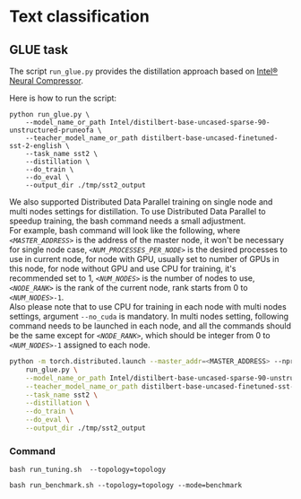 # Text classification

## GLUE task

The script `run_glue.py` provides the distillation approach based on [Intel® Neural Compressor](https://github.com/intel/neural-compressor).

Here is how to run the script:
 
```
python run_glue.py \
    --model_name_or_path Intel/distilbert-base-uncased-sparse-90-unstructured-pruneofa \
    --teacher_model_name_or_path distilbert-base-uncased-finetuned-sst-2-english \
    --task_name sst2 \
    --distillation \
    --do_train \
    --do_eval \
    --output_dir ./tmp/sst2_output
```

We also supported Distributed Data Parallel training on single node and multi nodes settings for distillation. To use Distributed Data Parallel to speedup training, the bash command needs a small adjustment.
<br>
For example, bash command will look like the following, where *`<MASTER_ADDRESS>`* is the address of the master node, it won't be necessary for single node case, *`<NUM_PROCESSES_PER_NODE>`* is the desired processes to use in current node, for node with GPU, usually set to number of GPUs in this node, for node without GPU and use CPU for training, it's recommended set to 1, *`<NUM_NODES>`* is the number of nodes to use, *`<NODE_RANK>`* is the rank of the current node, rank starts from 0 to *`<NUM_NODES>`*`-1`.
<br>
Also please note that to use CPU for training in each node with multi nodes settings, argument `--no_cuda` is mandatory. In multi nodes setting, following command needs to be launched in each node, and all the commands should be the same except for *`<NODE_RANK>`*, which should be integer from 0 to *`<NUM_NODES>`*`-1` assigned to each node.

```bash
python -m torch.distributed.launch --master_addr=<MASTER_ADDRESS> --nproc_per_node=<NUM_PROCESSES_PER_NODE> --nnodes=<NUM_NODES> --node_rank=<NODE_RANK> \
    run_glue.py \
    --model_name_or_path Intel/distilbert-base-uncased-sparse-90-unstructured-pruneofa \
    --teacher_model_name_or_path distilbert-base-uncased-finetuned-sst-2-english \
    --task_name sst2 \
    --distillation \
    --do_train \
    --do_eval \
    --output_dir ./tmp/sst2_output
```

### Command

```
bash run_tuning.sh  --topology=topology
```

```
bash run_benchmark.sh --topology=topology --mode=benchmark
```
